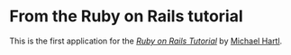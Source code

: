 # From the Ruby on Rails tutorial

This is the first application for the
[*Ruby on Rails Tutorial*](http://railstutorial.org/)
by [Michael Hartl](http://michaelhartl.com/).
